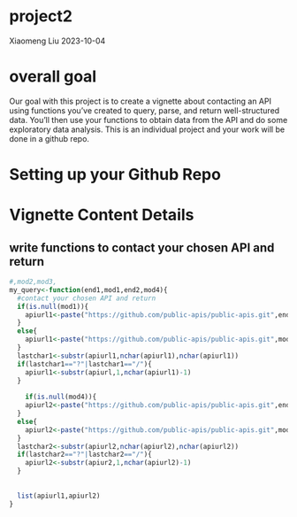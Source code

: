 project2
================
Xiaomeng Liu
2023-10-04

# overall goal 

Our goal with this project is to create a vignette about contacting an
API using functions you’ve created to query, parse, and return
well-structured data. You’ll then use your functions to obtain data from
the API and do some exploratory data analysis. This is an individual
project and your work will be done in a github repo.

# Setting up your Github Repo

# Vignette Content Details

## write functions to contact your chosen API and return

``` r
#,mod2,mod3,
my_query<-function(end1,mod1,end2,mod4){
  #contact your chosen API and return
  if(is.null(mod1)){
    apiurl1<-paste("https://github.com/public-apis/public-apis.git",end1,sep = "/")
  }
  else{
    apiurl1<-paste("https://github.com/public-apis/public-apis.git",mod1,end1,sep = "/")
  }
  lastchar1<-substr(apiurl1,nchar(apiurl1),nchar(apiurl1))
  if(lastchar1=="?"|lastchar1=="/"){
    apiurl1<-substr(apiurl,1,nchar(apiurl1)-1)
  }
  
    if(is.null(mod4)){
    apiurl2<-paste("https://github.com/public-apis/public-apis.git",end2,sep = "/")
  }
  else{
    apiurl2<-paste("https://github.com/public-apis/public-apis.git",mod4,end2,sep = "/")
  }
  lastchar2<-substr(apiurl2,nchar(apiurl2),nchar(apiurl2))
  if(lastchar2=="?"|lastchar2=="/"){
    apiurl2<-substr(apiur2,1,nchar(apiurl2)-1)
  }
  
  
  list(apiurl1,apiurl2)
}
```
